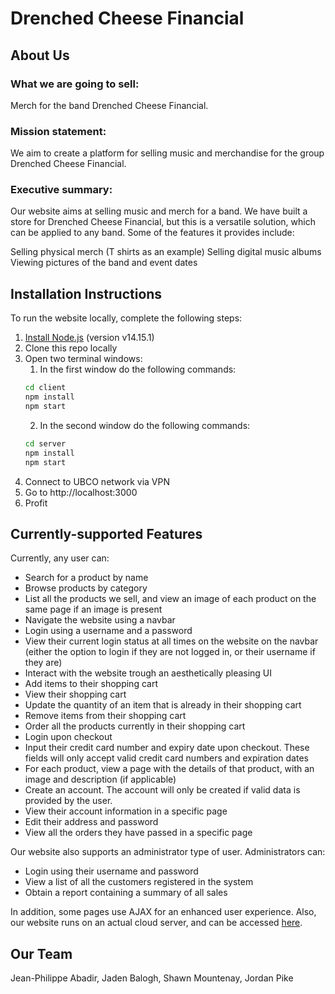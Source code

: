 # Drenched Cheese Financial

## About Us
### What we are going to sell:
Merch for the band Drenched Cheese Financial.

### Mission statement:
We aim to create a platform for selling music and merchandise for the group Drenched Cheese Financial.

### Executive summary:
Our website aims at selling music and merch for a band. We have built a store for Drenched Cheese Financial, but this is a versatile solution, which can be applied to any band. Some of the features it provides include:

Selling physical merch (T shirts as an example)
Selling digital music albums
Viewing pictures of the band and event dates

## Installation Instructions
To run the website locally, complete the following steps:
1. [Install Node.js](https://nodejs.org/en/) (version v14.15.1)
2. Clone this repo locally
3. Open two terminal windows:
    1. In the first window do the following commands:
    ```cmd
    cd client
    npm install
    npm start
    ```
    2. In the second window do the following commands:
    ```cmd
    cd server
    npm install
    npm start
    ```
4. Connect to UBCO network via VPN
5. Go to http://localhost:3000
6. Profit

## Currently-supported Features
Currently, any user can:
- Search for a product by name
- Browse products by category
- List all the products we sell, and view an image of each product on the same page if an image is present
- Navigate the website using a navbar
- Login using a username and a password
- View their current login status at all times on the website on the navbar (either the option to login if they are not logged in, or their username if they are)
- Interact with the website trough an aesthetically pleasing UI
- Add items to their shopping cart
- View their shopping cart
- Update the quantity of an item that is already in their shopping cart
- Remove items from their shopping cart
- Order all the products currently in their shopping cart
- Login upon checkout
- Input their credit card number and expiry date upon checkout. These fields will only accept valid credit card numbers and expiration dates
- For each product, view a page with the details of that product, with an image and description (if applicable)
- Create an account. The account will only be created if valid data is provided by the user. 
- View their account information in a specific page
- Edit their address and password
- View all the orders they have passed in a specific page

Our website also supports an administrator type of user. Administrators can:
- Login using their username and password
- View a list of all the customers registered in the system
- Obtain a report containing a summary of all sales 

In addition, some pages use AJAX for an enhanced user experience. Also, our website runs on an actual cloud server, and can be accessed [here](https://the-drenched-cheese-financial.herokuapp.com/). 

## Our Team
Jean-Philippe Abadir, Jaden Balogh, Shawn Mountenay, Jordan Pike
